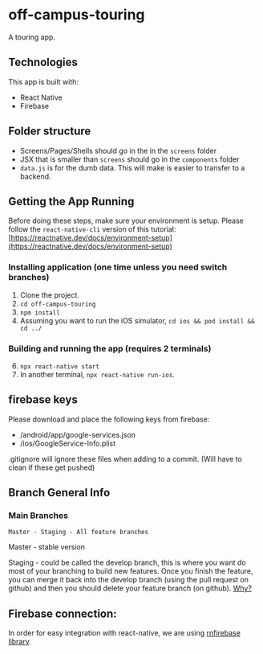 # off-campus-touring
A touring app.

## Technologies
This app is built with:
 - React Native
 - Firebase

## Folder structure
 - Screens/Pages/Shells should go in the in the `screens` folder
 - JSX that is smaller than `screens` should go in the `components` folder
 - `data.js` is for the dumb data. This will make is easier to transfer to a backend.


## Getting the App Running
Before doing these steps, make sure your environment is setup. Please follow the `react-native-cli` version of this tutorial: [https://reactnative.dev/docs/environment-setup](https://reactnative.dev/docs/environment-setup)

### Installing application (one time unless you need switch branches)
 1. Clone the project.
 2. `cd off-campus-touring`
 3. `npm install`
 4. Assuming you want to run the iOS simulator, `cd ios && pod install && cd ../`

### Building and running the app (requires 2 terminals)
 6. `npx react-native start`
 7. In another terminal, `npx react-native run-ios`. 

## firebase keys
Please download and place the following keys from firebase:
 - /android/app/google-services.json
 - /ios/GoogleService-Info.plist

.gitignore will ignore these files when adding to a commit. (Will have to clean if these get pushed)


## Branch General Info
### Main Branches
```
Master - Staging - All feature branches
```
Master - stable version

Staging - could be called the develop branch, this is where you want do most of your branching to build new features. Once you finish the feature, you can merge it back into the develop branch (using the pull request on github) and then you should delete your feature branch (on github). [Why?](https://docs.github.com/en/repositories/configuring-branches-and-merges-in-your-repository/managing-branches-in-your-repository/deleting-and-restoring-branches-in-a-pull-request)

## Firebase connection:
In order for easy integration with react-native, we are using [rnfirebase library](https://rnfirebase.io/firestore/usage). 

